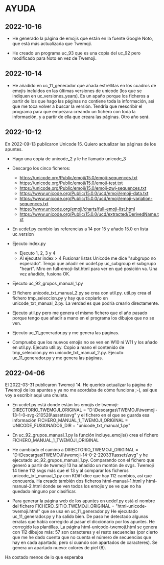 # AYUDA

## 2022-10-16

- He generado la página de emojis que están en la fuente Google Noto, que está más actualizada que Twemoji.

- He creado un programa uc_93 que es una copia del uc_92 pero modificado para Noto en vez de Twemoji.

## 2022-10-14

- He añadido en uc_11_generador que añada estrellitas en los cuadros de emojis incluidos en las últimas versiones de unicode (los que se indiquen en uc_versiones_years). Es un apaño porque los ficheros a partir de los que hago las páginas no contiene toda la información, así que me toca volver a buscar la versión. Tendría que reescribir el programa para que empezara creando un fichero con toda la información, y a partir de ella que creara las páginas. Otro año será.

## 2022-10-12

En 2022-09-13 publicaron Unicode 15. Quiero actualizar las páginas de los apuntes.

- Hago una copia de unicode_2 y le he llamado unicode_3

- Descargo los cinco ficheros:
    - https://unicode.org/Public/emoji/15.0/emoji-sequences.txt
    - https://unicode.org/Public/emoji/15.0/emoji-test.txt
    - https://unicode.org/Public/emoji/15.0/emoji-zwj-sequences.txt
    - https://www.unicode.org/Public/15.0.0/ucd/emoji/emoji-data.txt
    - https://www.unicode.org/Public/15.0.0/ucd/emoji/emoji-variation-sequences.txt
    - https://www.unicode.org/emoji/charts/full-emoji-list.html
    - https://www.unicode.org/Public/15.0.0/ucd/extracted/DerivedName.txt

- En ucdef.py cambio las referencias a 14 por 15 y añado 15.0 en lista uc_version

- Ejecuto index.py
    - Ejecuto 1, 2, 3 y 4
    - Al ejecutar index > 4 Fusionar listas Unicode me dice "subgrupo no esperado". Tengo que añadir en ucdef.py uc_subgroup el subgrupo "heart". Miro en full-emoji-list.html para ver en qué posición va. Una vez añadido, fusiona OK.

- Ejecuto uc_92_grupos_manual_1.py

- El fichero unicode_txt_manual_2.py se crea con util.py. util.py crea el fichero tmp_seleccion.py y hay que copiarlo en unicode_txt_manual_2.py. La verdad es que podría crearlo directamente.

- Ejecuto util.py pero me genera el mismo fichero que el año pasado porque tengo que añadir a mano en el programa los dibujos que no se ven.

- Ejecuto uc_11_generador.py y me genera las páginas.

- Compruebo que los nuevos emojis no se ven en W10 ni W11 y los añado en util.py. Ejecuto util.py. Copio a mano el contenido de tmp_seleccion.py en unicode_txt_manual_2.py. Ejecuto uc_11_generador.py y me genera las páginas.


## 2022-04-06

El 2022-03-31 publicaron Twemoji 14. He querido actualizar la página de Twemoji de los apuntes y ya no me acordaba de cómo funciona ;-(, así que voy a escribir aquí una chuleta.

- En ucdef.py está donde están los emojis de twemoji:
DIRECTORIO_TWEMOJI_ORIGINAL = "D:\\Descargas\\TWEMOJI\\twemoji-13-1-0-svg-210528\\assets\\svg"
y el fichero en el que se guarda esa información
FICHERO_MANUAL_1_TWEMOJI_ORIGINAL = UNICODE_FUSIONADOS_DIR + "unicode_txt_manual_1.py"
- En uc_92_grupos_manual_1.py la función incluye_emojis() crea el fichero FICHERO_MANUAL_1_TWEMOJI_ORIGINAL

- He cambiado el camino a
DIRECTORIO_TWEMOJI_ORIGINAL = "D:\\Descargas\\TWEMOJI\\twemoji-14-0-2-220331\\assets\\svg"
y he ejecutado uc_92_grupos_manual_1.py. Comparando con el fichero que generó a partir de twemoji 13 ha añadido un montón de svgs. Twemoji 14 tiene 112 svgs más que el 13 y al comparar los ficheros unicode_txt_manual_1.py con KDiff dice que hay 112 cambios, así que concuerda.
Ha creado también dos ficheros html-manual-1.html y html-manual-2.html donde se ven todos los emojis y se ve que no ha quedado ninguno por clasificar.

- Para generar la página web de los apuntes en ucdef.py está el nombre del fichero
FICHERO_SITIO_TWEMOJI_ORIGINAL = "html-unicode-twemoji.html"
que se usa en uc_11_generador.py
He ejecutado uc_11_generador.py y ha salido bien. De paso he detectado algunas erratas que había corregido al pasar el diccionario por los apuntes. He corregido las plantillas.
La página html-unicode-twemoji.html se genera con 112 dibujos más: 57 son caracteres y el resto secuencias (por cierto que me he dado cuenta que no cuenta el número de secuencias que hay en cada apartado, pero sí cuando son apartados de caracteres). Se genera un apartado nuevo: colores de piel (8).

Ha costado menos de lo que esperaba
